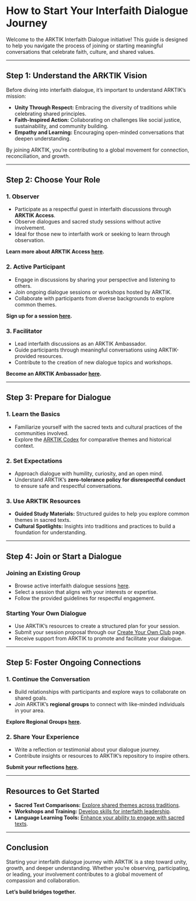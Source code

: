# **How to Start Your Interfaith Dialogue Journey**

Welcome to the ARKTIK Interfaith Dialogue initiative! This guide is designed to help you navigate the process of joining or starting meaningful conversations that celebrate faith, culture, and shared values.

---

## **Step 1: Understand the ARKTIK Vision**

Before diving into interfaith dialogue, it’s important to understand ARKTIK’s mission:
- **Unity Through Respect:** Embracing the diversity of traditions while celebrating shared principles.
- **Faith-Inspired Action:** Collaborating on challenges like social justice, sustainability, and community building.
- **Empathy and Learning:** Encouraging open-minded conversations that deepen understanding.

By joining ARKTIK, you’re contributing to a global movement for connection, reconciliation, and growth.

---

## **Step 2: Choose Your Role**

### **1. Observer**
   - Participate as a respectful guest in interfaith discussions through **ARKTIK Access**.
   - Observe dialogues and sacred study sessions without active involvement.
   - Ideal for those new to interfaith work or seeking to learn through observation.

   **Learn more about ARKTIK Access [here](../arktik_access/index.md).**

### **2. Active Participant**
   - Engage in discussions by sharing your perspective and listening to others.
   - Join ongoing dialogue sessions or workshops hosted by ARKTIK.
   - Collaborate with participants from diverse backgrounds to explore common themes.

   **Sign up for a session [here](../join_a_language_club/index.md).**

### **3. Facilitator**
   - Lead interfaith discussions as an ARKTIK Ambassador.
   - Guide participants through meaningful conversations using ARKTIK-provided resources.
   - Contribute to the creation of new dialogue topics and workshops.

   **Become an ARKTIK Ambassador [here](../ambassador_program/index.md).**

---

## **Step 3: Prepare for Dialogue**

### **1. Learn the Basics**
   - Familiarize yourself with the sacred texts and cultural practices of the communities involved.
   - Explore the [ARKTIK Codex](../codex/index.md) for comparative themes and historical context.

### **2. Set Expectations**
   - Approach dialogue with humility, curiosity, and an open mind.
   - Understand ARKTIK’s **zero-tolerance policy for disrespectful conduct** to ensure safe and respectful conversations.

### **3. Use ARKTIK Resources**
   - **Guided Study Materials:** Structured guides to help you explore common themes in sacred texts.
   - **Cultural Spotlights:** Insights into traditions and practices to build a foundation for understanding.

---

## **Step 4: Join or Start a Dialogue**

### **Joining an Existing Group**
   - Browse active interfaith dialogue sessions [here](../join_a_language_club/index.md).
   - Select a session that aligns with your interests or expertise.
   - Follow the provided guidelines for respectful engagement.

### **Starting Your Own Dialogue**
   - Use ARKTIK’s resources to create a structured plan for your session.
   - Submit your session proposal through our [Create Your Own Club](../join_a_language_club/create_your_own_club.md) page.
   - Receive support from ARKTIK to promote and facilitate your dialogue.

---

## **Step 5: Foster Ongoing Connections**

### **1. Continue the Conversation**
   - Build relationships with participants and explore ways to collaborate on shared goals.
   - Join ARKTIK’s **regional groups** to connect with like-minded individuals in your area.

   **Explore Regional Groups [here](../regional_groups/index.md).**

### **2. Share Your Experience**
   - Write a reflection or testimonial about your dialogue journey.
   - Contribute insights or resources to ARKTIK’s repository to inspire others.

   **Submit your reflections [here](../contributing/index.md).**

---

## **Resources to Get Started**

- **Sacred Text Comparisons:** [Explore shared themes across traditions](../codex/comparative_themes.md).
- **Workshops and Training:** [Develop skills for interfaith leadership](../arktik_academy/index.md).
- **Language Learning Tools:** [Enhance your ability to engage with sacred texts](../language_learning/index.md).

---

## **Conclusion**

Starting your interfaith dialogue journey with ARKTIK is a step toward unity, growth, and deeper understanding. Whether you’re observing, participating, or leading, your involvement contributes to a global movement of compassion and collaboration.

**Let’s build bridges together.**
